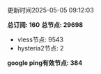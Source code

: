 更新时间2025-05-05 09:12:03

**总订阅: 160**
**总节点: 29698**
- vless节点: 9543
- hysteria2节点: 2

**google ping有效节点: 384**
